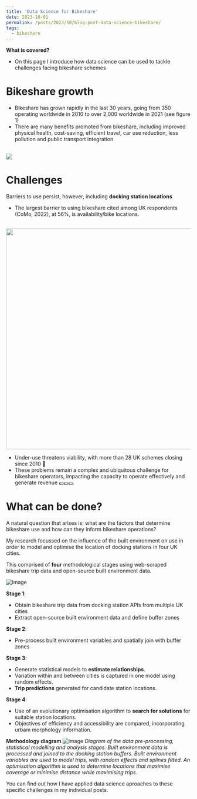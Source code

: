 ```yaml
---
title: 'Data Science for Bikeshare'
date: 2023-10-01
permalink: /posts/2023/10/blog-post-data-science-bikeshare/
tags:
  - bikeshare
---
```

**What is covered?**
- On this page I introduce how data science can be used to tackle challenges facing bikeshare schemes 

Bikeshare growth
===
- Bikeshare has grown rapidly in the last 30 years, going from 350 operating worldwide in 2010 to over 2,000 worldwide in 2021 (see figure 1)
- There are many benefits promoted from bikeshare, including improved physical health, cost-saving, efficient travel, car use reduction, less pollution and public transport integration

<br/><img src='https://p91g.github.io/patrick-moore.github.io/images/2023-06-30 11_46_32-Microsoft Word - Meddin map mid-2022 report_FINAL.docx (2).png'>


Challenges
===
Barriers to use persist, however, including  **docking station locations**
- The largest barrier to using bikeshare cited among UK respondents (CoMo, 2022), at 56%, is availability/bike locations. 

<br/><img src='https://p91g.github.io/patrick-moore.github.io/images/find_bss.png' width='600' height='auto'>

- Under-use threatens viability, with more than 28 UK schemes closing since 2010 🚫
- These problems remain a complex and ubiquitous challenge for bikeshare operators, impacting the capacity to operate effectively and generate revenue 💷💷💷. 

What can be done?
===
A natural question that arises is: what are the factors that determine bikeshare use and how can they inform bikeshare operations?

My research focussed on the influence of the built environment on use in order to model and optimise the location of docking stations in four UK cities. 

This comprised of **four** methodological stages using web-scraped bikeshare trip data and open-source built environment data.

![image](https://github.com/p91g/patrick-moore.github.io/assets/93223269/0ebd4b83-a38c-4601-8e3f-2891071d0ff5)

**Stage 1**:
- Obtain bikeshare trip data from docking station APIs from multiple UK cities
- Extract open-source built environment data and define buffer zones

**Stage 2**:
- Pre-process built environment variables and spatially join with buffer zones

**Stage 3**:
- Generate statistical models to **estimate relationships**.
- Variation within and between cities is captured in one model using random effects. 
- **Trip predictions** generated for candidate station locations.

**Stage 4**:
- Use of an evolutionary optimisation algorithm to **search for solutions** for suitable station locations.
- Objectives of efficiency and accessibility are compared, incorporating urbam morphology information. 

**Methodology diagram**
![image](https://github.com/p91g/patrick-moore.github.io/assets/93223269/a1cc1183-8aee-4fda-ae0f-1a6ca3d5b3d9)
_Diagram of the data pre-processing, statistical modelling and analysis stages. Built environment data is processed and joined to the docking station buffers. Built environment variables are used to model trips, with random effects and splines fitted. An optimisation algorithm is used to determine locations that maximise coverage or minimise distance while maximising trips._


You can find out how I have applied data science aproaches to these specific challenges in my individual posts. 
